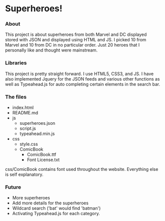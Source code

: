# Superheroes!

### About
This project is about superheroes from both Marvel and DC displayed stored with JSON and displayed using HTML and JS. I picked 10 from Marvel and 10 from DC in no particular order. Just 20 heroes that I personally like and thought were mainstream.

### Libraries
This project is pretty straight forward. I use HTML5, CSS3, and JS. I have also implemented Jquery for the JSON feeds and various other functions as well as Typeahead.js for auto completing certain elements in the search bar. 

### The files
* index.html
* README.md
* js
   * superheroes.json
   * script.js
   * typeahead.min.js
* css
   *  style.css
   *  ComicBook
      * ComicBook.ttf
      * Font License.txt

css/ComicBook contains font used throughout the website. Everything else is self explanatory.


### Future

* More superheroes
* Add more details for the superheroes
* Wildcard search ('bat' would find 'batman')
* Activating Typeahead.js for each category. 
